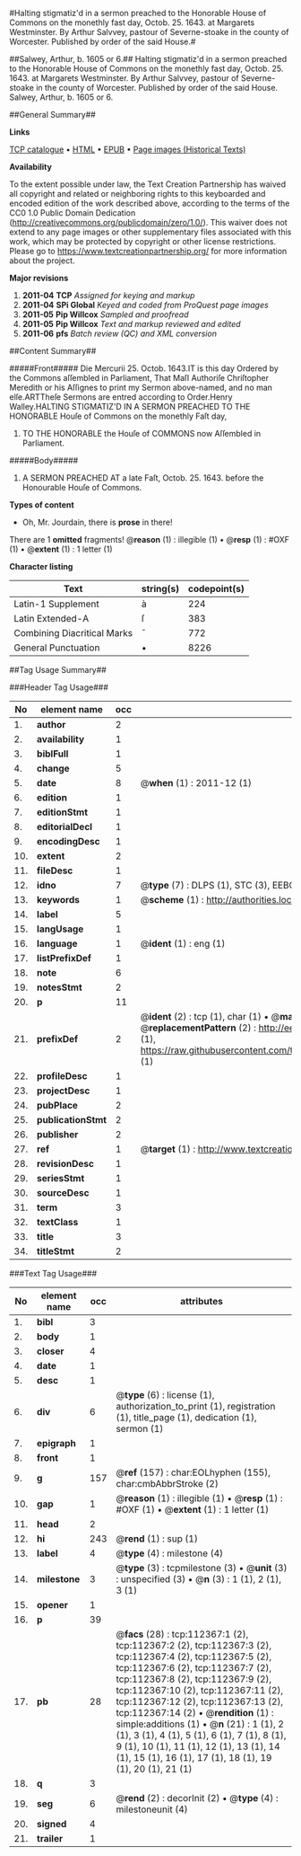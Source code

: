 #Halting stigmatiz'd in a sermon preached to the Honorable House of Commons on the monethly fast day, Octob. 25. 1643. at Margarets Westminster. By Arthur Salvvey, pastour of Severne-stoake in the county of Worcester. Published by order of the said House.#

##Salwey, Arthur, b. 1605 or 6.##
Halting stigmatiz'd in a sermon preached to the Honorable House of Commons on the monethly fast day, Octob. 25. 1643. at Margarets Westminster. By Arthur Salvvey, pastour of Severne-stoake in the county of Worcester. Published by order of the said House.
Salwey, Arthur, b. 1605 or 6.

##General Summary##

**Links**

[TCP catalogue](http://www.ota.ox.ac.uk/tcp/)  • 
[HTML](http://tei.it.ox.ac.uk/tcp/Texts-HTML/free/A93/A93790.html)  • 
[EPUB](http://tei.it.ox.ac.uk/tcp/Texts-EPUB/free/A93/A93790.epub) • 
[Page images (Historical Texts)](https://historicaltexts.jisc.ac.uk/eebo-99860250e)

**Availability**

To the extent possible under law, the Text Creation Partnership has waived all copyright and related or neighboring rights to this keyboarded and encoded edition of the work described above, according to the terms of the CC0 1.0 Public Domain Dedication (http://creativecommons.org/publicdomain/zero/1.0/). This waiver does not extend to any page images or other supplementary files associated with this work, which may be protected by copyright or other license restrictions. Please go to https://www.textcreationpartnership.org/ for more information about the project.

**Major revisions**

1. __2011-04__ __TCP__ *Assigned for keying and markup*
1. __2011-04__ __SPi Global__ *Keyed and coded from ProQuest page images*
1. __2011-05__ __Pip Willcox__ *Sampled and proofread*
1. __2011-05__ __Pip Willcox__ *Text and markup reviewed and edited*
1. __2011-06__ __pfs__ *Batch review (QC) and XML conversion*

##Content Summary##

#####Front#####
Die Mercurii 25. Octob. 1643.IT is this day Ordered by the Commons aſſembled in Parliament, That MaſI Authoriſe Chriſtopher Meredith or his Aſſignes to print my Sermon above-named, and no man elſe.ARTTheſe Sermons are entred according to Order.Henry Walley.HALTING STIGMATIZ'D IN A SERMON PREACHED TO THE HONORABLE Houſe of Commons on the monethly Faſt day,
1. TO THE HONORABLE the Houſe of COMMONS now Aſſembled in Parliament.

#####Body#####

1. A SERMON PREACHED AT a late Faſt, Octob. 25. 1643. before the Honourable Houſe of Commons.

**Types of content**

  * Oh, Mr. Jourdain, there is **prose** in there!

There are 1 **omitted** fragments! 
 @__reason__ (1) : illegible (1)  •  @__resp__ (1) : #OXF (1)  •  @__extent__ (1) : 1 letter (1)

**Character listing**


|Text|string(s)|codepoint(s)|
|---|---|---|
|Latin-1 Supplement|à|224|
|Latin Extended-A|ſ|383|
|Combining             Diacritical Marks|̄|772|
|General Punctuation|•|8226|

##Tag Usage Summary##

###Header Tag Usage###

|No|element name|occ|attributes|
|---|---|---|---|
|1.|__author__|2||
|2.|__availability__|1||
|3.|__biblFull__|1||
|4.|__change__|5||
|5.|__date__|8| @__when__ (1) : 2011-12 (1)|
|6.|__edition__|1||
|7.|__editionStmt__|1||
|8.|__editorialDecl__|1||
|9.|__encodingDesc__|1||
|10.|__extent__|2||
|11.|__fileDesc__|1||
|12.|__idno__|7| @__type__ (7) : DLPS (1), STC (3), EEBO-CITATION (1), PROQUEST (1), VID (1)|
|13.|__keywords__|1| @__scheme__ (1) : http://authorities.loc.gov/ (1)|
|14.|__label__|5||
|15.|__langUsage__|1||
|16.|__language__|1| @__ident__ (1) : eng (1)|
|17.|__listPrefixDef__|1||
|18.|__note__|6||
|19.|__notesStmt__|2||
|20.|__p__|11||
|21.|__prefixDef__|2| @__ident__ (2) : tcp (1), char (1)  •  @__matchPattern__ (2) : ([0-9\-]+):([0-9IVX]+) (1), (.+) (1)  •  @__replacementPattern__ (2) : http://eebo.chadwyck.com/downloadtiff?vid=$1&page=$2 (1), https://raw.githubusercontent.com/textcreationpartnership/Texts/master/tcpchars.xml#$1 (1)|
|22.|__profileDesc__|1||
|23.|__projectDesc__|1||
|24.|__pubPlace__|2||
|25.|__publicationStmt__|2||
|26.|__publisher__|2||
|27.|__ref__|1| @__target__ (1) : http://www.textcreationpartnership.org/docs/. (1)|
|28.|__revisionDesc__|1||
|29.|__seriesStmt__|1||
|30.|__sourceDesc__|1||
|31.|__term__|3||
|32.|__textClass__|1||
|33.|__title__|3||
|34.|__titleStmt__|2||


###Text Tag Usage###

|No|element name|occ|attributes|
|---|---|---|---|
|1.|__bibl__|3||
|2.|__body__|1||
|3.|__closer__|4||
|4.|__date__|1||
|5.|__desc__|1||
|6.|__div__|6| @__type__ (6) : license (1), authorization_to_print (1), registration (1), title_page (1), dedication (1), sermon (1)|
|7.|__epigraph__|1||
|8.|__front__|1||
|9.|__g__|157| @__ref__ (157) : char:EOLhyphen (155), char:cmbAbbrStroke (2)|
|10.|__gap__|1| @__reason__ (1) : illegible (1)  •  @__resp__ (1) : #OXF (1)  •  @__extent__ (1) : 1 letter (1)|
|11.|__head__|2||
|12.|__hi__|243| @__rend__ (1) : sup (1)|
|13.|__label__|4| @__type__ (4) : milestone (4)|
|14.|__milestone__|3| @__type__ (3) : tcpmilestone (3)  •  @__unit__ (3) : unspecified (3)  •  @__n__ (3) : 1 (1), 2 (1), 3 (1)|
|15.|__opener__|1||
|16.|__p__|39||
|17.|__pb__|28| @__facs__ (28) : tcp:112367:1 (2), tcp:112367:2 (2), tcp:112367:3 (2), tcp:112367:4 (2), tcp:112367:5 (2), tcp:112367:6 (2), tcp:112367:7 (2), tcp:112367:8 (2), tcp:112367:9 (2), tcp:112367:10 (2), tcp:112367:11 (2), tcp:112367:12 (2), tcp:112367:13 (2), tcp:112367:14 (2)  •  @__rendition__ (1) : simple:additions (1)  •  @__n__ (21) : 1 (1), 2 (1), 3 (1), 4 (1), 5 (1), 6 (1), 7 (1), 8 (1), 9 (1), 10 (1), 11 (1), 12 (1), 13 (1), 14 (1), 15 (1), 16 (1), 17 (1), 18 (1), 19 (1), 20 (1), 21 (1)|
|18.|__q__|3||
|19.|__seg__|6| @__rend__ (2) : decorInit (2)  •  @__type__ (4) : milestoneunit (4)|
|20.|__signed__|4||
|21.|__trailer__|1||
